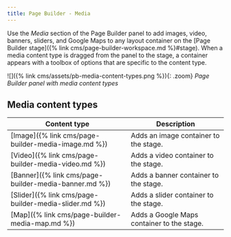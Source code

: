 ```yaml
---
title: Page Builder - Media
---
```


Use the _Media_ section of the Page Builder panel to add images, video, banners, sliders, and Google Maps to any layout container on the [Page Builder stage]({% link cms/page-builder-workspace.md %}#stage). When a media content type is dragged from the panel to the stage, a container appears with a toolbox of options that are specific to the content type.

![]({% link cms/assets/pb-media-content-types.png %}){: .zoom}
_Page Builder panel with media content types_

## Media content types

| Content type                                          | Description                                |
| ----------------------------------------------------- | ------------------------------------------ |
| [Image]({% link cms/page-builder-media-image.md %})   | Adds an image container to the stage.     |
| [Video]({% link cms/page-builder-media-video.md %})   | Adds a video container to the stage.       |
| [Banner]({% link cms/page-builder-media-banner.md %}) | Adds a banner container to the stage.      |
| [Slider]({% link cms/page-builder-media-slider.md %}) | Adds a slider container to the stage.      |
| [Map]({% link cms/page-builder-media-map.md %})       | Adds a Google Maps container to the stage. |

